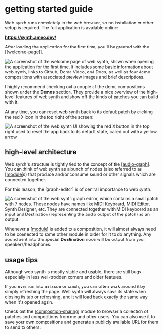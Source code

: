 # getting started guide

Web synth runs completely in the web browser, so no installation or other setup is required.  The full application is available online:

**<https://synth.ameo.dev/>**

After loading the application for the first time, you'll be greeted with the [[welcome-page]].

![A screenshot of the welcome page of web synth, shown when opening the application for the first time.  It includes some basic information about web synth, links to Github, Demo Video, and Docs, as well as four demo compositions with associated preview images and brief descriptions.](https://i.ameo.link/cr4.png)

I highly recommend checking out a couple of the demo compositions shown under the **Demos** section.  They provide a nice overview of the high-level features of web synth and show off the kinds of patches you can build with it.

At any time, you can reset web synth back to its default patch by clicking the red X icon in the top right of the screen:

![A screenshot of the web synth UI showing the red X button in the top right used to reset the app back to its default state, called out with a yellow arrow](https://i.ameo.link/cr6.png)

## high-level architecture

Web synth's structure is tightly tied to the concept of the [[audio-graph]].  You can think of web synth as a bunch of nodes (also referred to as [[module]]s) that produce and/or consume sound or other signals which are connected together.

For this reason, the [[graph-editor]] is of central importance to web synth.

![A screenshot of the web synth graph editor, which contains a small patch with 7 nodes.  These nodes have names like MIDI Keyboard, MIDI Editor, Synth Designer, etc.  They are connected together with MIDI keyboard as an input and Destination (representing the audio output of the patch) as an output.](https://i.ameo.link/cr7.png)

Whenever a [[module]] is added to a composition, it will almost always need to be connected to some other module in order for it to do anything.  Any sound sent into the special **Destination** node will be output from your speakers/headphones.

## usage tips

Although web synth is mostly stable and usable, there are still bugs - especially in less well-trodden corners and older features.

If you ever run into an issue or crash, you can often work around it by simply refreshing the page.  Web synth will always save its state when closing its tab or refreshing, and it will load back exactly the same way when it's opened again.

Check out the [[composition-sharing]] module to browser a collection of patches and compositions from me and other users.  You can also use it to save your own compositions and generate a publicly available URL for them to send to others.

[//begin]: # "Autogenerated link references for markdown compatibility"
[audio-graph]: audio-graph "audio graph"
[module]: module "web synth modules"
[graph-editor]: graph-editor "graph editor"
[composition-sharing]: composition-sharing "composition-sharing"
[//end]: # "Autogenerated link references"
